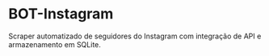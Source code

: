 # BOT-Instagram
Scraper automatizado de seguidores do Instagram com integração de API e armazenamento em SQLite.

